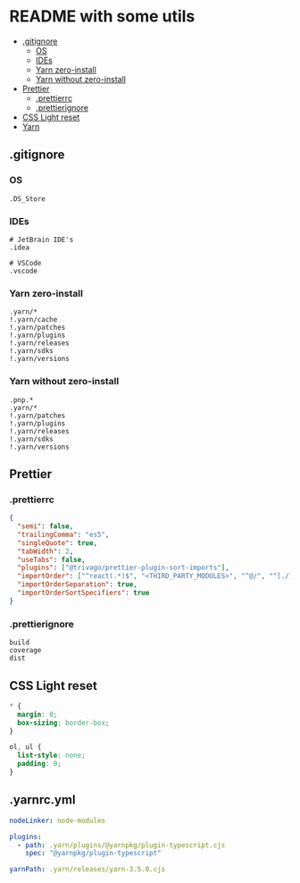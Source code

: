 # README with some utils

- [.gitignore](#gitignore) 
  - [OS](#os)
  - [IDEs](#ides)
  - [Yarn zero-install](#yarn-zero-install) 
  - [Yarn without zero-install](#yarn-without-zero-install) 
- [Prettier](#prettier)
  - [.prettierrc](#prettierrc)
  - [.prettierignore](#prettierignore)
- [CSS Light reset](#css-light-reset)
- [Yarn](#yarnrcyml)

## .gitignore

### OS
```gitignore
.DS_Store
```

### IDEs
```gitignore
# JetBrain IDE's
.idea

# VSCode
.vscode
```

### Yarn zero-install
```gitignore
.yarn/*
!.yarn/cache
!.yarn/patches
!.yarn/plugins
!.yarn/releases
!.yarn/sdks
!.yarn/versions
```

### Yarn without zero-install
```gitignore
.pnp.*
.yarn/*
!.yarn/patches
!.yarn/plugins
!.yarn/releases
!.yarn/sdks
!.yarn/versions
```

## Prettier

### .prettierrc
```json
{
  "semi": false,
  "trailingComma": "es5",
  "singleQuote": true,
  "tabWidth": 2,
  "useTabs": false,
  "plugins": ["@trivago/prettier-plugin-sort-imports"],
  "importOrder": ["^react(.*)$", "<THIRD_PARTY_MODULES>", "^@/", "^[./]"],
  "importOrderSeparation": true,
  "importOrderSortSpecifiers": true
}
```

### .prettierignore

```ignore
build
coverage
dist
```

## CSS Light reset
```css
* {
  margin: 0;
  box-sizing: border-box;
}

ol, ul {
  list-style: none;
  padding: 0;
}
```

## .yarnrc.yml
```yml
nodeLinker: node-modules

plugins:
  - path: .yarn/plugins/@yarnpkg/plugin-typescript.cjs
    spec: "@yarnpkg/plugin-typescript"

yarnPath: .yarn/releases/yarn-3.5.0.cjs
```

